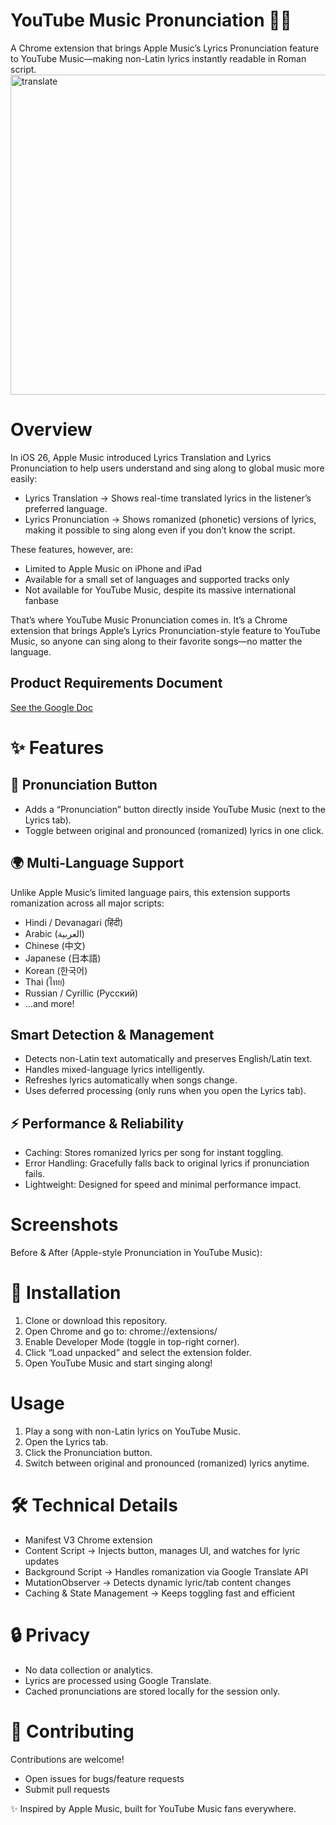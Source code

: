 # YouTube Music Pronunciation 🎵✨

A Chrome extension that brings Apple Music’s Lyrics Pronunciation feature to YouTube Music—making non-Latin lyrics instantly readable in Roman script.
<img width="512" height="512" alt="translate" src="https://github.com/user-attachments/assets/6818e9d8-5d0c-448c-b1f3-649f730c2f0c" />


# Overview

In iOS 26, Apple Music introduced Lyrics Translation and Lyrics Pronunciation to help users understand and sing along to global music more easily:
- Lyrics Translation → Shows real-time translated lyrics in the listener’s preferred language.
-	Lyrics Pronunciation → Shows romanized (phonetic) versions of lyrics, making it possible to sing along even if you don’t know the script.


These features, however, are:
-	Limited to Apple Music on iPhone and iPad
-	Available for a small set of languages and supported tracks only
-	Not available for YouTube Music, despite its massive international fanbase

That’s where YouTube Music Pronunciation comes in.
It’s a Chrome extension that brings Apple’s Lyrics Pronunciation-style feature to YouTube Music, so anyone can sing along to their favorite songs—no matter the language.

## Product Requirements Document
[See the Google Doc](https://docs.google.com/document/d/1McLgF1g6tEx20a9VMyY3OYQBinygNNL3Ss5E4g-qYyg/edit?usp=sharing) 

# ✨ Features

## 🔘 Pronunciation Button
- Adds a “Pronunciation” button directly inside YouTube Music (next to the Lyrics tab).
- Toggle between original and pronounced (romanized) lyrics in one click.

## 🌍 Multi-Language Support

Unlike Apple Music’s limited language pairs, this extension supports romanization across all major scripts:

- Hindi / Devanagari (हिंदी)
-	Arabic (العربية)
-	Chinese (中文)
-	Japanese (日本語)
-	Korean (한국어)
-	Thai (ไทย)
-	Russian / Cyrillic (Русский)
-	…and more!

## Smart Detection & Management
- Detects non-Latin text automatically and preserves English/Latin text.
- Handles mixed-language lyrics intelligently.
- Refreshes lyrics automatically when songs change.
- Uses deferred processing (only runs when you open the Lyrics tab).

## ⚡ Performance & Reliability
-	Caching: Stores romanized lyrics per song for instant toggling.
-	Error Handling: Gracefully falls back to original lyrics if pronunciation fails.
-	Lightweight: Designed for speed and minimal performance impact.

# Screenshots
Before & After (Apple-style Pronunciation in YouTube Music):

# 🔧 Installation
1.	Clone or download this repository.
2.	Open Chrome and go to: chrome://extensions/
3.	Enable Developer Mode (toggle in top-right corner).
4.	Click “Load unpacked” and select the extension folder.
5.	Open YouTube Music and start singing along!

# Usage
1. Play a song with non-Latin lyrics on YouTube Music.
2.	Open the Lyrics tab.
3.	Click the Pronunciation button.
4.	Switch between original and pronounced (romanized) lyrics anytime.

# 🛠️ Technical Details
-	Manifest V3 Chrome extension
-	Content Script → Injects button, manages UI, and watches for lyric updates
-	Background Script → Handles romanization via Google Translate API
-	MutationObserver → Detects dynamic lyric/tab content changes
-	Caching & State Management → Keeps toggling fast and efficient

# 🔒 Privacy
- No data collection or analytics.
- Lyrics are processed using Google Translate.
- Cached pronunciations are stored locally for the session only.

# 🤝 Contributing

Contributions are welcome!
- Open issues for bugs/feature requests
- Submit pull requests

✨ Inspired by Apple Music, built for YouTube Music fans everywhere.
